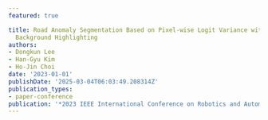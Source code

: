 ```yaml
---
featured: true

title: Road Anomaly Segmentation Based on Pixel-wise Logit Variance with Iterative
  Background Highlighting
authors:
- Dongkun Lee
- Han-Gyu Kim
- Ho-Jin Choi
date: '2023-01-01'
publishDate: '2025-03-04T06:03:49.208314Z'
publication_types:
- paper-conference
publication: '*2023 IEEE International Conference on Robotics and Automation (ICRA)*'
---
```

